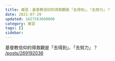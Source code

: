 ```yaml
---
title: 複習：基督教信仰的得救觀是「去得到」、「去努力」？
date: 2021-07-29
updated: 1627563600000
category: 複習
tags: []
sidebar: 
---
```


<p>基督教信仰的得救觀是「去得到」、「去努力」？<br/>
<a href="/posts/269192036" target="_blank">/posts/269192036</a></p>
<p> </p>
